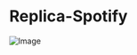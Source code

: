 # Replica-Spotify

![Image](https://github.com/user-attachments/assets/1b104788-65b2-481d-8313-d557db795506)
